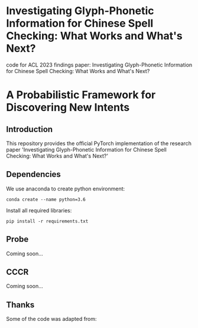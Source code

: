 # Investigating Glyph-Phonetic Information for Chinese Spell Checking: What Works and What's Next?
code for ACL 2023 findings paper: Investigating Glyph-Phonetic Information for Chinese Spell Checking: What Works and What's Next?


# A Probabilistic Framework for Discovering New Intents

## Introduction
This repository provides the official PyTorch implementation of the research paper 'Investigating Glyph-Phonetic Information for Chinese Spell Checking: What Works and What's Next?'

## Dependencies 
We use anaconda to create python environment:
```
conda create --name python=3.6
```
Install all required libraries:
```
pip install -r requirements.txt
```

## Probe
Coming soon...

## CCCR
Coming soon...



## Thanks
Some of the code was adapted from:

